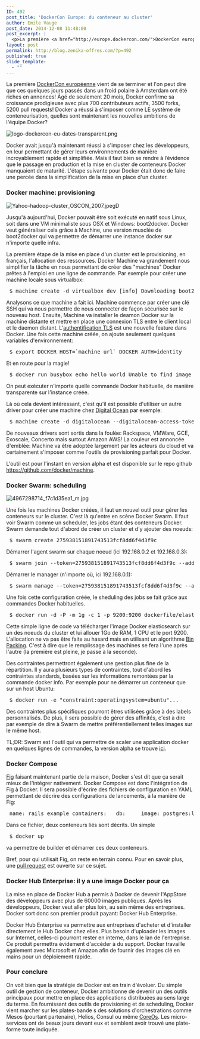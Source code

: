```yaml
---
ID: 492
post_title: 'DockerCon Europe: du conteneur au cluster'
author: Emile Vauge
post_date: 2014-12-08 11:48:00
post_excerpt: |
  <p>La première <a href="http://europe.dockercon.com/">DockerCon européenne</a> vient de se terminer et l'on peut dire que ces quelques jours passés dans un froid polaire à Amsterdam ont été riches en annonces! Âgé de seulement 20 mois, Docker confirme sa croissance prodigieuse avec plus 700 contributeurs actifs, 3500 forks, 5200 pull requests! Docker a réussi à s'imposer comme LE système de conteneurisation, quelles sont maintenant les nouvelles ambitions de l'équipe Docker?</p>
layout: post
permalink: http://blog.zenika-offres.com/?p=492
published: true
slide_template:
  - ""
---
```

<p>La première <a href="http://europe.dockercon.com/">DockerCon européenne</a> vient de se terminer et l'on peut dire que ces quelques jours passés dans un froid polaire à Amsterdam ont été riches en annonces! Âgé de seulement 20 mois, Docker confirme sa croissance prodigieuse avec plus 700 contributeurs actifs, 3500 forks, 5200 pull requests! Docker a réussi à s'imposer comme LE système de conteneurisation, quelles sont maintenant les nouvelles ambitions de l'équipe Docker?</p>
<!--more-->
<p><img src="/wp-content/uploads/2015/07/logo-dockercon-eu-dates-transparent.png" alt="logo-dockercon-eu-dates-transparent.png" /></p> <p>Docker avait jusqu'à maintenant réussi à s'imposer chez les développeurs, en leur permettant de gérer leurs environnements de manière incroyablement rapide et simplifiée. Mais il faut bien se rendre à l’évidence que le passage en production et la mise en cluster de conteneurs Docker manquaient de maturité. L'étape suivante pour Docker était donc de faire une percée dans la simplification de la mise en place d'un cluster.</p> <h3>Docker machine: provisioning</h3> <p><img src="/wp-content/uploads/2015/07/Yahoo-hadoop-cluster_OSCON_2007.jpeg" alt="Yahoo-hadoop-cluster_OSCON_2007.jpegD" /></p> <p>Jusqu'à aujourd'hui, Docker pouvait être soit exécuté en natif sous Linux, soit dans une VM minimaliste sous OSX et Windows: boot2docker. Docker veut généraliser cela grâce à Machine, une version musclée de boot2docker qui va permettre de démarrer une instance docker sur n'importe quelle infra.</p> <p>La première étape de la mise en place d'un cluster est le provisioning, en français, l'allocation des ressources. Docker Machine va grandement nous simplifier la tâche en nous permettant de créer des "machines" Docker prêtes à l'emploi en une ligne de commande. Par exemple pour créer une machine locale sous virtualbox:</p> <pre> $ machine create -d virtualbox dev [info] Downloading boot2docker... [info] Creating SSH key... [info] Creating VirtualBox VM... [info] Starting VirtualBox VM... [info] Waiting for VM to start... [info] &quot;dev&quot; has been created and is now the active host. Docker commands will now run against that host. </pre> <p>Analysons ce que machine a fait ici. Machine commence par créer une clé SSH qui va nous permettre de nous connecter de façon sécurisée sur le nouveau host. Ensuite, Machine va installer le deamon Docker sur la machine distante et mettre en place une connexion TLS entre le client local et le daemon distant. L'<a href="https://github.com/docker/docker/pull/8265">authentification TLS</a> est une nouvelle feature dans Docker. Une fois cette machine créée, on ajoute seulement quelques variables d'environnement:</p> <pre> $ export DOCKER_HOST=`machine url` DOCKER_AUTH=identity </pre> <p>Et en route pour la magie!</p> <pre> $ docker run busybox echo hello world Unable to find image 'busybox' locally Pulling repository busybox e72ac664f4f0: Download complete 511136ea3c5a: Download complete df7546f9f060: Download complete e433a6c5b276: Download complete hello world </pre> <p>On peut exécuter n'importe quelle commande Docker habituelle, de manière transparente sur l'instance créée.</p> <p>Là où cela devient intéressant, c'est qu'il est possible d'utiliser un autre driver pour créer une machine chez <a href="https://www.digitalocean.com/">Digital Ocean</a> par exemple:</p> <pre> $ machine create -d digitalocean --digitalocean-access-token=... staging [info] Creating SSH key... [info] Creating Digital Ocean droplet... [info] Waiting for SSH... [info] &quot;staging&quot; has been created and is now the active host. Docker commands will now run against that host. </pre> <p>De nouveaux drivers sont sortis dans la foulée: Rackspace, VMWare, GCE, Exoscale, Concerto mais surtout Amazon AWS! La couleur est annoncée d'emblée: Machine va être adoptée largement par les acteurs du cloud et va certainement s'imposer comme l'outils de provisioning parfait pour Docker.</p> <p>L'outil est pour l'instant en version alpha et est disponible sur le repo github <a href="https://github.com/docker/machine">https://github.com/docker/machine</a>.</p> <h3>Docker Swarm: scheduling</h3> <p><img src="/wp-content/uploads/2015/07/4967298714_f7c1d35ea1_m.jpg" alt="4967298714_f7c1d35ea1_m.jpg" /></p> <p>Une fois les machines Docker créées, il faut un nouvel outil pour gérer les conteneurs sur le cluster. C'est là qu'entre en scène Docker Swarm. Il faut voir Swarm comme un scheduler, les jobs étant des conteneurs Docker. Swarm demande tout d'abord de créer un cluster et d'y ajouter des noeuds:</p> <pre> $ swarm create 275938151891743513fcf8dd6f4d3f9c </pre> <p>Démarrer l'agent swarm sur chaque noeud (ici 192.168.0.2 et 192.168.0.3):</p> <pre> $ swarm join --token=275938151891743513fcf8dd6f4d3f9c --addr=192.168.0.2:2375 $ swarm join --token=275938151891743513fcf8dd6f4d3f9c --addr=192.168.0.3:2375 </pre> <p>Démarrer le manager (n'importe où, ici 192.168.0.1):</p> <pre> $ swarm manage --token=275938151891743513fcf8dd6f4d3f9c --addr=192.168.0.1:2375 </pre> <p>Une fois cette configuration créée, le sheduling des jobs se fait grâce aux commandes Docker habituelles.</p> <pre> $ docker run -d -P -m 1g -c 1 -p 9200:9200 dockerfile/elasticsearch </pre> <p>Cette simple ligne de code va télécharger l'image Docker elasticsearch sur un des noeuds du cluster et lui allouer 1Go de RAM, 1 CPU et le port 9200. L'allocation ne va pas être faite au hasard mais en utilisant un algorithme <a href="http://fr.wikipedia.org/wiki/Probl%C3%A8me_de_bin_packing">Bin Packing</a>. C'est à dire que le remplissage des machines se fera l'une après l'autre (la première est pleine, je passe à la seconde).</p> <p>Des contraintes permettront également une gestion plus fine de la répartition. Il y aura plusieurs types de contraintes, tout d'abord les contraintes standards, basées sur les informations remontées par la commande docker info. Par exemple pour ne démarrer un conteneur que sur un host Ubuntu:</p> <pre> $ docker run -e &quot;constraint:operatingsystem=ubuntu&quot;... </pre> <p>Des contraintes plus spécifiques pourront êtres utilisées grâce à des labels personnalisés. De plus, il sera possible de gérer des affinités, c'est à dire par exemple de dire à Swarm de mettre préférentiellement telles images sur le même host.</p> <p>TL;DR: Swarm est l'outil qui va permettre de scaler une application docker en quelques lignes de commandes, la version alpha se trouve <a href="https://github.com/docker/swarm/">ici</a>.</p> <h3>Docker Compose</h3> <p><a href="http://www.fig.sh/">Fig</a> faisant maintenant partie de la maison, Docker s'est dit que ça serait mieux de l'intégrer nativement. Docker Compose est donc l'intégration de Fig à Docker. Il sera possible d'écrire des fichiers de configuration en YAML permettant de décrire des configurations de lancements, à la manière de Fig:</p> <pre> name: rails_example containers:   db:     image: postgres:latest   web:     build: .     command: bundle exec rackup -p 3000     volumes:       - .:/myapp     ports:       - &quot;3000:3000&quot;     links:       - db </pre> <p>Dans ce fichier, deux conteneurs  liés sont décrits. Un simple</p> <pre> $ docker up </pre> <p>va permettre de builder et démarrer ces deux conteneurs.</p> <p>Bref, pour qui utilisait Fig, on reste en terrain connu. Pour en savoir plus, une <a href="https://github.com/docker/docker/issues/9459">pull request</a> est ouverte sur ce sujet.</p> <h3>Docker Hub Enterprise: il y a une image Docker pour ça</h3> <p>La mise en place de Docker Hub a permis à Docker de devenir l'AppStore des développeurs avec plus de 60000 images publiques. Après les développeurs, Docker veut aller plus loin, au sein même des entreprises. Docker sort donc son premier produit payant: Docker Hub Enterprise.</p> <p>Docker Hub Enterprise va permettre aux entreprises d'acheter et d'installer directement le Hub Docker chez elles. Plus besoin d'uploader les images sur Internet, celles-ci pourront rester en interne, dans le lan de l'entreprise. Ce produit permettra évidement d'accéder à du support. Docker travaille également avec Microsoft et Amazon afin de fournir des images clé en mains pour un déploiement rapide.</p> <h3>Pour conclure</h3> <p>On voit bien que la stratégie de Docker est en train d'évoluer. Du simple outil de gestion de conteneur, Docker ambitionne de devenir un des outils principaux pour mettre en place des applications distribuées au sens large du terme. En fournissant des outils de provisioning et de scheduling, Docker vient marcher sur les plates-bande
s des solutions d'orchestrations comme Mesos (pourtant partenaire), Helios, Consul ou même <a href="https://coreos.com/blog/rocket/">CoreOs</a>. Les micro-services ont de beaux jours devant eux et semblent avoir trouvé une plate-forme toute indiquée.</p>